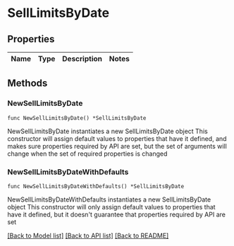# SellLimitsByDate

## Properties

Name | Type | Description | Notes
------------ | ------------- | ------------- | -------------

## Methods

### NewSellLimitsByDate

`func NewSellLimitsByDate() *SellLimitsByDate`

NewSellLimitsByDate instantiates a new SellLimitsByDate object
This constructor will assign default values to properties that have it defined,
and makes sure properties required by API are set, but the set of arguments
will change when the set of required properties is changed

### NewSellLimitsByDateWithDefaults

`func NewSellLimitsByDateWithDefaults() *SellLimitsByDate`

NewSellLimitsByDateWithDefaults instantiates a new SellLimitsByDate object
This constructor will only assign default values to properties that have it defined,
but it doesn't guarantee that properties required by API are set


[[Back to Model list]](../README.md#documentation-for-models) [[Back to API list]](../README.md#documentation-for-api-endpoints) [[Back to README]](../README.md)


